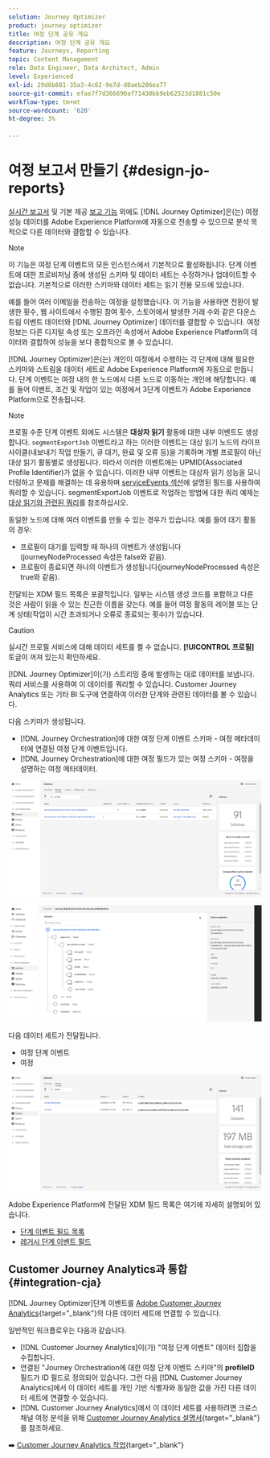 ```yaml
---
solution: Journey Optimizer
product: journey optimizer
title: 여정 단계 공유 개요
description: 여정 단계 공유 개요
feature: Journeys, Reporting
topic: Content Management
role: Data Engineer, Data Architect, Admin
level: Experienced
exl-id: 29d6b881-35a3-4c62-9e7d-d0aeb206ea77
source-git-commit: efae7f7d366690af71430bb9eb62523d1881c50e
workflow-type: tm+mt
source-wordcount: '620'
ht-degree: 3%

---
```


# 여정 보고서 만들기 {#design-jo-reports}

[실시간 보고서](live-report.md) 및 기본 제공 [보고 기능](report-gs-cja.md) 외에도 [!DNL Journey Optimizer]은(는) 여정 성능 데이터를 Adobe Experience Platform에 자동으로 전송할 수 있으므로 분석 목적으로 다른 데이터와 결합할 수 있습니다.

>[!NOTE]
>
>이 기능은 여정 단계 이벤트의 모든 인스턴스에서 기본적으로 활성화됩니다. 단계 이벤트에 대한 프로비저닝 중에 생성된 스키마 및 데이터 세트는 수정하거나 업데이트할 수 없습니다. 기본적으로 이러한 스키마와 데이터 세트는 읽기 전용 모드에 있습니다.

예를 들어 여러 이메일을 전송하는 여정을 설정했습니다. 이 기능을 사용하면 전환이 발생한 횟수, 웹 사이트에서 수행된 참여 횟수, 스토어에서 발생한 거래 수와 같은 다운스트림 이벤트 데이터와 [!DNL Journey Optimizer] 데이터를 결합할 수 있습니다. 여정 정보는 다른 디지털 속성 또는 오프라인 속성에서 Adobe Experience Platform의 데이터와 결합하여 성능을 보다 종합적으로 볼 수 있습니다.

[!DNL Journey Optimizer]은(는) 개인이 여정에서 수행하는 각 단계에 대해 필요한 스키마와 스트림을 데이터 세트로 Adobe Experience Platform에 자동으로 만듭니다. 단계 이벤트는 여정 내의 한 노드에서 다른 노드로 이동하는 개인에 해당합니다. 예를 들어 이벤트, 조건 및 작업이 있는 여정에서 3단계 이벤트가 Adobe Experience Platform으로 전송됩니다.

>[!NOTE]
>
>프로필 수준 단계 이벤트 외에도 시스템은 **대상자 읽기** 활동에 대한 내부 이벤트도 생성합니다. `segmentExportJob` 이벤트라고 하는 이러한 이벤트는 대상 읽기 노드의 라이프사이클(내보내기 작업 만들기, 큐 대기, 완료 및 오류 등)을 기록하며 개별 프로필이 아닌 대상 읽기 활동별로 생성됩니다. 따라서 이러한 이벤트에는 UPMID(Associated Profile Identifier)가 없을 수 있습니다. 이러한 내부 이벤트는 대상자 읽기 성능을 모니터링하고 문제를 해결하는 데 유용하며 [serviceEvents 섹션](../reports/sharing-field-list.md#servicevents-field)에 설명된 필드를 사용하여 쿼리할 수 있습니다. segmentExportJob 이벤트로 작업하는 방법에 대한 쿼리 예제는 [대상 읽기와 관련된 쿼리](../reports/query-examples.md#read-segment-queries)를 참조하십시오.

동일한 노드에 대해 여러 이벤트를 만들 수 있는 경우가 있습니다. 예를 들어 대기 활동의 경우:

* 프로필이 대기를 입력할 때 하나의 이벤트가 생성됩니다(journeyNodeProcessed 속성은 false와 같음).
* 프로필이 종료되면 하나의 이벤트가 생성됩니다(journeyNodeProcessed 속성은 true와 같음).

전달되는 XDM 필드 목록은 포괄적입니다. 일부는 시스템 생성 코드를 포함하고 다른 것은 사람이 읽을 수 있는 친근한 이름을 갖는다. 예를 들어 여정 활동의 레이블 또는 단계 상태(작업이 시간 초과되거나 오류로 종료되는 횟수)가 있습니다.

>[!CAUTION]
>
>실시간 프로필 서비스에 대해 데이터 세트를 켤 수 없습니다. **[!UICONTROL 프로필]** 토글이 꺼져 있는지 확인하세요.

[!DNL Journey Optimizer]이(가) 스트리밍 중에 발생하는 대로 데이터를 보냅니다. 쿼리 서비스를 사용하여 이 데이터를 쿼리할 수 있습니다. Customer Journey Analytics 또는 기타 BI 도구에 연결하여 이러한 단계와 관련된 데이터를 볼 수 있습니다.

다음 스키마가 생성됩니다.

* [!DNL Journey Orchestration]에 대한 여정 단계 이벤트 스키마 - 여정 메타데이터에 연결된 여정 단계 이벤트입니다.
* [!DNL Journey Orchestration]에 대한 여정 필드가 있는 여정 스키마 - 여정을 설명하는 여정 메타데이터.

![](assets/sharing1.png)

![](assets/sharing2.png)

다음 데이터 세트가 전달됩니다.

* 여정 단계 이벤트
* 여정

![](assets/sharing3.png)

Adobe Experience Platform에 전달된 XDM 필드 목록은 여기에 자세히 설명되어 있습니다.

* [단계 이벤트 필드 목록](../reports/sharing-field-list.md)
* [레거시 단계 이벤트 필드](../reports/sharing-legacy-fields.md)

## Customer Journey Analytics과 통합 {#integration-cja}

[!DNL Journey Optimizer]단계 이벤트를 [Adobe Customer Journey Analytics](https://experienceleague.adobe.com/docs/analytics-platform/using/cja-overview/cja-overview.html?lang=ko){target="_blank"}의 다른 데이터 세트에 연결할 수 있습니다.

일반적인 워크플로우는 다음과 같습니다.

* [!DNL Customer Journey Analytics]이(가) &quot;여정 단계 이벤트&quot; 데이터 집합을 수집합니다.
* 연결된 &quot;Journey Orchestration에 대한 여정 단계 이벤트 스키마&quot;의 **profileID** 필드가 ID 필드로 정의되어 있습니다. 그런 다음 [!DNL Customer Journey Analytics]에서 이 데이터 세트를 개인 기반 식별자와 동일한 값을 가진 다른 데이터 세트에 연결할 수 있습니다.
* [!DNL Customer Journey Analytics]에서 이 데이터 세트를 사용하려면 크로스 채널 여정 분석을 위해 [Customer Journey Analytics 설명서](https://experienceleague.adobe.com/docs/analytics-platform/using/cja-usecases/cross-channel.html){target="_blank"}를 참조하세요.

➡️ [Customer Journey Analytics 작업](cja-ajo.md){target="_blank"}
